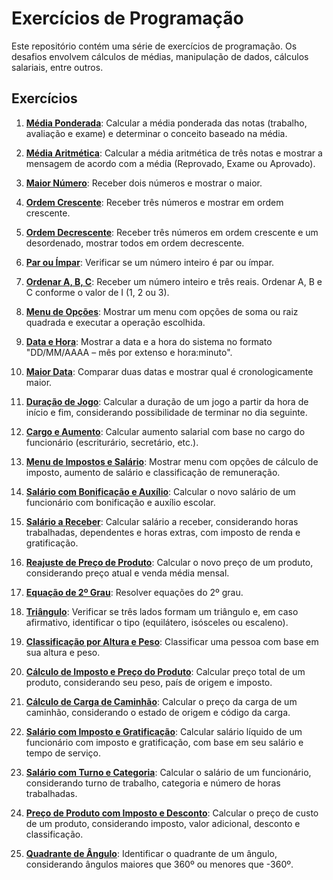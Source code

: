 
# Exercícios de Programação

Este repositório contém uma série de exercícios de programação. Os desafios envolvem cálculos de médias, manipulação de dados, cálculos salariais, entre outros.

## Exercícios

1. **[Média Ponderada](EXE01/src/br/edu/principal/Principal.java)**: Calcular a média ponderada das notas (trabalho, avaliação e exame) e determinar o conceito baseado na média.
 
2. **[Média Aritmética](EXE02/src/br/edu/principal/Principal.java)**: Calcular a média aritmética de três notas e mostrar a mensagem de acordo com a média (Reprovado, Exame ou Aprovado).

3. **[Maior Número](EXE03/src/br/edu/principal/Principal.java)**: Receber dois números e mostrar o maior.

4. **[Ordem Crescente](EXE04/src/br/edu/principal/Principal.java)**: Receber três números e mostrar em ordem crescente.

5. **[Ordem Decrescente](EXE05/src/br/edu/principal/Principal.java)**: Receber três números em ordem crescente e um desordenado, mostrar todos em ordem decrescente.

6. **[Par ou Ímpar](EXE06/src/br/edu/principal/Principal.java)**: Verificar se um número inteiro é par ou ímpar.

7. **[Ordenar A, B, C](EXE07/src/br/edu/principal/Principal.java)**: Receber um número inteiro e três reais. Ordenar A, B e C conforme o valor de I (1, 2 ou 3).

8. **[Menu de Opções](EXE08/src/br/edu/pricipal/Principal.java)**: Mostrar um menu com opções de soma ou raiz quadrada e executar a operação escolhida.

9. **[Data e Hora](EXE09/src/br/edu/principal/Principal.java)**: Mostrar a data e a hora do sistema no formato "DD/MM/AAAA – mês por extenso e hora:minuto".

10. **[Maior Data](EXE10/src/br/edu/principal/Principal.java)**: Comparar duas datas e mostrar qual é cronologicamente maior.

11. **[Duração de Jogo](EXE11/src/br/edu/principal/Principal.java)**: Calcular a duração de um jogo a partir da hora de início e fim, considerando possibilidade de terminar no dia seguinte.

12. **[Cargo e Aumento](EXE12/src/br/edu/principal/Principal.java)**: Calcular aumento salarial com base no cargo do funcionário (escriturário, secretário, etc.).

13. **[Menu de Impostos e Salário](EXE13/src/br/edu/principal/Principal.java)**: Mostrar menu com opções de cálculo de imposto, aumento de salário e classificação de remuneração.

14. **[Salário com Bonificação e Auxílio](EXE14/src/br/edu/principal/Principal.java)**: Calcular o novo salário de um funcionário com bonificação e auxílio escolar.

15. **[Salário a Receber](EXE15/src/br/edu/principal/Principal.java)**: Calcular salário a receber, considerando horas trabalhadas, dependentes e horas extras, com imposto de renda e gratificação.

16. **[Reajuste de Preço de Produto](EXE16/src/br/edu/principal/Principal.java)**: Calcular o novo preço de um produto, considerando preço atual e venda média mensal.

17. **[Equação de 2º Grau](EXE17/src/br/edu/principal/Principal.java)**: Resolver equações do 2º grau.

18. **[Triângulo](EXE18/src/br/edu/principal/Principal.java)**: Verificar se três lados formam um triângulo e, em caso afirmativo, identificar o tipo (equilátero, isósceles ou escaleno).

19. **[Classificação por Altura e Peso](EXE19/src/br/edu/principal/Principal.java)**: Classificar uma pessoa com base em sua altura e peso.

20. **[Cálculo de Imposto e Preço do Produto](EXE20/src/br/edu/principal/Principal.java)**: Calcular preço total de um produto, considerando seu peso, país de origem e imposto.

21. **[Cálculo de Carga de Caminhão](EXE21/src/br/edu/principal/Principal.java)**: Calcular o preço da carga de um caminhão, considerando o estado de origem e código da carga.

22. **[Salário com Imposto e Gratificação](EXE22/src/br/edu/principal/Principal.java)**: Calcular salário líquido de um funcionário com imposto e gratificação, com base em seu salário e tempo de serviço.

23. **[Salário com Turno e Categoria](EXE23/src/br/edu/principal/Principal.java)**: Calcular o salário de um funcionário, considerando turno de trabalho, categoria e número de horas trabalhadas.

24. **[Preço de Produto com Imposto e Desconto](EXE24/src/br/edu/principal/Principal.java)**: Calcular o preço de custo de um produto, considerando imposto, valor adicional, desconto e classificação.

25. **[Quadrante de Ângulo](EXE25/src/br/edu/principal/Principal.java)**: Identificar o quadrante de um ângulo, considerando ângulos maiores que 360º ou menores que -360º.
